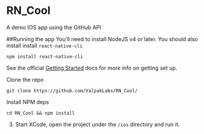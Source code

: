 # RN_Cool
A demo IOS app using the GitHub API


##Running the app
You'll need to install NodeJS v4 or later. You should also install install `react-native-cli` 
```
npm install react-native-cli
```

See the official [Getting Started](https://facebook.github.io/react-native/docs/getting-started.html#content) docs for more info on getting set up.  

Clone the repo
```
git clone https://github.com/ValpakLabs/RN_Cool/
```

Install NPM deps
```
cd RN_Cool && npm install
```

3. Start XCode, open the project under the `/ios` directory and run it. 
